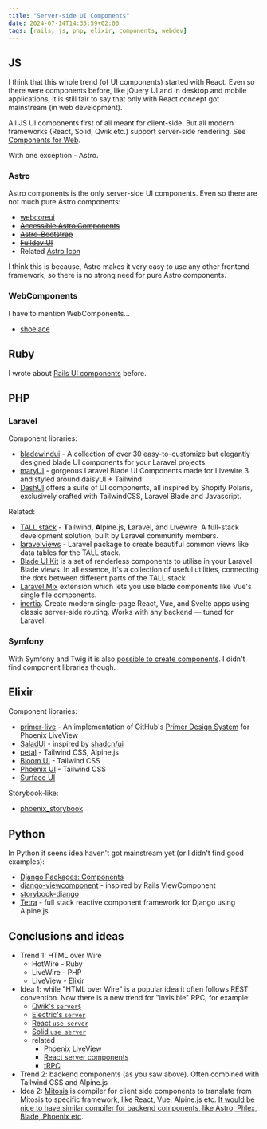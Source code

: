 ```yaml
---
title: "Server-side UI Components"
date: 2024-07-14T14:35:59+02:00
tags: [rails, js, php, elixir, components, webdev]
---
```


## JS

I think that this whole trend (of UI components) started with React. Even so there were components before, like jQuery UI and in desktop and mobile applications, it is still fair to say that only with React concept got mainstream (in web development).

All JS UI components first of all meant for client-side. But all modern frameworks (React, Solid, Qwik etc.) support server-side rendering. See [Components for Web](/content/posts/components-for-web/index.md).

With one exception - Astro.

### Astro

Astro components is the only server-side UI components. Even so there are not much pure Astro components:

- [webcoreui](https://webcoreui.dev/)
- ~~[Accessible Astro Components](https://github.com/markteekman/accessible-astro-components)~~
- ~~[Astro-Bootstrap](https://astro-bootstrap.github.io/)~~
- ~~[Fulldev UI](https://ui.full.dev/)~~
- Related [Astro Icon](https://www.astroicon.dev/guides/components/)

I think this is because, Astro makes it very easy to use any other frontend framework, so there is no strong need for pure Astro components.

### WebComponents

I have to mention WebComponents...

- [shoelace](https://shoelace.style/)

## Ruby

I wrote about [Rails UI components](/content/posts/rails-ui-components/index.md) before.

## PHP

### Laravel

Component libraries:

- [bladewindui](https://bladewindui.com/) - A collection of over 30 easy-to-customize but elegantly designed blade UI components for your Laravel projects.
- [maryUI](https://mary-ui.com/) - gorgeous Laravel Blade UI Components made for Livewire 3 and styled around daisyUI + Tailwind
- [DashUI](https://github.com/combindma/dash-ui) offers a suite of UI components, all inspired by Shopify Polaris, exclusively crafted with TailwindCSS, Laravel Blade and Javascript.

Related:

- [TALL stack](https://tallstack.dev/resources) - **T**ailwind, **A**lpine.js, **L**aravel, and **L**ivewire. A full-stack development solution, built by Laravel community members.
- [laravelviews](https://laravelviews.com/) - Laravel package to create beautiful common views like data tables for the TALL stack.
- [Blade UI Kit](https://blade-ui-kit.com/docs/0.x/introduction) is a set of renderless components to utilise in your Laravel Blade views. In all essence, it's a collection of useful utilities, connecting the dots between different parts of the TALL stack
- [Laravel Mix](https://laravel-mix.com/extensions/single-file-blade-components) extension which lets you use blade components like Vue's single file components.
- [inertia](https://inertiajs.com/). Create modern single-page React, Vue, and Svelte apps using classic server-side routing. Works with any backend — tuned for Laravel.

### Symfony

With Symfony and Twig it is also [possible to create components](https://symfony.com/bundles/ux-twig-component/current/index.html). I didn't find component libraries though.

## Elixir

Component libraries:

- [primer-live](https://primer-live.org/) - An implementation of GitHub's [Primer Design System](https://primer.style/) for Phoenix LiveView
- [SaladUI](https://salad-storybook.fly.dev/welcome) - inspired by [shadcn/ui](https://ui.shadcn.com/)
- [petal](https://petal.build/components) - Tailwind CSS, Alpine.js
- [Bloom UI](https://bloom-ui.fly.dev/) - Tailwind CSS
- [Phoenix UI](https://phoenix-ui.fly.dev/) - Tailwind CSS
- [Surface UI](https://surface-ui.org/)

Storybook-like:

- [phoenix_storybook](https://github.com/phenixdigital/phoenix_storybook)

## Python

In Python it seens idea haven't got mainstream yet (or I didn't find good examples):

- [Django Packages: Components](https://djangopackages.org/grids/g/components/)
- [django-viewcomponent](https://github.com/rails-inspire-django/django-viewcomponent) - inspired by Rails ViewComponent
- [storybook-django](https://github.com/torchbox/storybook-django)
- [Tetra](https://www.tetraframework.com/) - full stack reactive component framework for Django using Alpine.js

## Conclusions and ideas

- Trend 1: HTML over Wire
  - HotWire - Ruby
  - LiveWire - PHP
  - LiveView - Elixir
- Idea 1: while "HTML over Wire" is a popular idea it often follows REST convention. Now there is a new trend for "invisible" RPC, for example:
  - [Qwik's `server$`](https://qwik.dev/docs/server$/)
  - [Electric's `server`](https://github.com/hyperfiddle/electric)
  - [React `use server`](https://react.dev/reference/rsc/use-server)
  - [Solid `use server`](https://docs.solidjs.com/solid-start/reference/server/use-server)
  - related
    - [Phoenix LiveView](https://hexdocs.pm/phoenix_live_view/Phoenix.LiveView.html)
    - [React server components](https://www.joshwcomeau.com/react/server-components/)
    - [tRPC](https://trpc.io)
- Trend 2: backend components (as you saw above). Often combined with Tailwind CSS and Alpine.js
- Idea 2: [Mitosis](https://mitosis.builder.io/) is compiler for client side components to translate from Mitosis to specific framework, like React, Vue, Alpine.js etc. [It would be nice to have similar compiler for backend components, like Astro, Phlex, Blade, Phoenix etc](https://github.com/BuilderIO/mitosis/discussions/1499).
